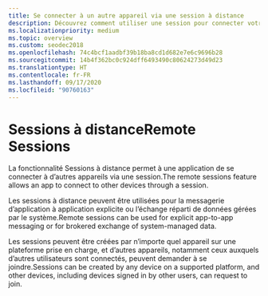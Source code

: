 ```yaml
---
title: Se connecter à un autre appareil via une session à distance
description: Découvrez comment utiliser une session pour connecter votre application locale à un appareil distant. Les sessions à distance peuvent être utilisées pour la messagerie d’application à application explicite.
ms.localizationpriority: medium
ms.topic: overview
ms.custom: seodec2018
ms.openlocfilehash: 74c4bcf1aadbf39b18ba8cd1d682e7e6c9696b28
ms.sourcegitcommit: 14b4f362bc0c924dff6493490c80624273d49d23
ms.translationtype: HT
ms.contentlocale: fr-FR
ms.lasthandoff: 09/17/2020
ms.locfileid: "90760163"
---
```

# <a name="remote-sessions"></a><span data-ttu-id="55055-104">Sessions à distance</span><span class="sxs-lookup"><span data-stu-id="55055-104">Remote Sessions</span></span>

<span data-ttu-id="55055-105">La fonctionnalité Sessions à distance permet à une application de se connecter à d’autres appareils via une session.</span><span class="sxs-lookup"><span data-stu-id="55055-105">The remote sessions feature allows an app to connect to other devices through a session.</span></span>

<span data-ttu-id="55055-106">Les sessions à distance peuvent être utilisées pour la messagerie d’application à application explicite ou l’échange réparti de données gérées par le système.</span><span class="sxs-lookup"><span data-stu-id="55055-106">Remote sessions can be used for explicit app-to-app messaging or for brokered exchange of system-managed data.</span></span>

<span data-ttu-id="55055-107">Les sessions peuvent être créées par n’importe quel appareil sur une plateforme prise en charge, et d’autres appareils, notamment ceux auxquels d’autres utilisateurs sont connectés, peuvent demander à se joindre.</span><span class="sxs-lookup"><span data-stu-id="55055-107">Sessions can be created by any device on a supported platform, and other devices, including devices signed in by other users, can request to join.</span></span>
